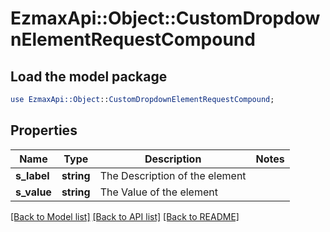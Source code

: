 # EzmaxApi::Object::CustomDropdownElementRequestCompound

## Load the model package
```perl
use EzmaxApi::Object::CustomDropdownElementRequestCompound;
```

## Properties
Name | Type | Description | Notes
------------ | ------------- | ------------- | -------------
**s_label** | **string** | The Description of the element | 
**s_value** | **string** | The Value of the element | 

[[Back to Model list]](../README.md#documentation-for-models) [[Back to API list]](../README.md#documentation-for-api-endpoints) [[Back to README]](../README.md)


